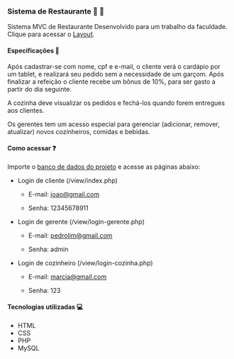 ### Sistema de Restaurante 🍲 🍴 

Sistema MVC de Restaurante Desenvolvido para um trabalho da faculdade.
Clique para acessar o [Layout](https://www.figma.com/file/dICe8cUe6bCVdO5bXmph4v/Untitled?node-id=0%3A1).

#### Especificações 📄

Após cadastrar-se com nome, cpf e e-mail, o cliente verá o cardápio por um tablet, e realizará seu pedido sem a necessidade de um garçom. Após finalizar a refeição o cliente recebe um bônus de 10%, para ser gasto a partir do dia seguinte.

A cozinha deve visualizar os pedidos e fechá-los quando forem entregues aos clientes.

Os gerentes tem um acesso especial para gerenciar (adicionar, remover, atualizar) novos cozinheiros, comidas e bebidas.

#### Como acessar ❓

Importe o [banco de dados do projeto](db_restaurante.sql) e acesse as páginas abaixo:

- Login de cliente (/view/index.php)

  - E-mail: joao@gmail.com

  - Senha: 12345678911

- Login de gerente (/view/login-gerente.php)

  - E-mail: pedrolim@gmail.com

  - Senha: admin

- Login de cozinheiro (/view/login-cozinha.php)

  - E-mail: marcia@gmail.com

  - Senha: 123


#### Tecnologias utilizadas 💻
- HTML
- CSS
- PHP
- MySQL